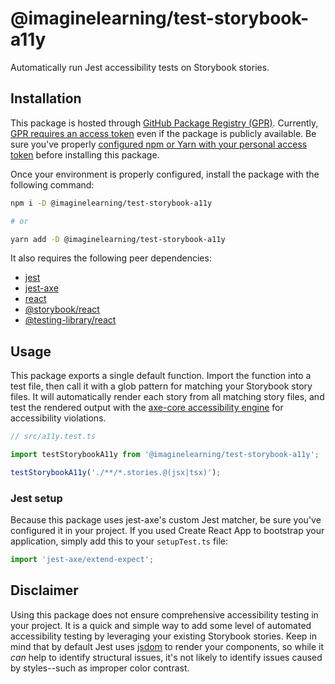# @imaginelearning/test-storybook-a11y

Automatically run Jest accessibility tests on Storybook stories.

## Installation

This package is hosted through [GitHub Package Registry (GPR)](https://github.com/features/packages).
Currently, [GPR requires an access token](https://github.community/t/download-from-github-package-registry-without-authentication/14407) even if the package is publicly available.
Be sure you've properly [configured npm or Yarn with your personal access token](https://docs.github.com/en/packages/using-github-packages-with-your-projects-ecosystem/configuring-npm-for-use-with-github-packages) before installing this package.

Once your environment is properly configured, install the package with the following command:

```bash
npm i -D @imaginelearning/test-storybook-a11y

# or

yarn add -D @imaginelearning/test-storybook-a11y
```

It also requires the following peer dependencies:

- [jest](https://github.com/facebook/jest)
- [jest-axe](https://github.com/nickcolley/jest-axe)
- [react](https://github.com/facebook/react/)
- [@storybook/react](https://github.com/storybookjs/storybook/tree/master/app/react)
- [@testing-library/react](https://github.com/testing-library/react-testing-library)

## Usage

This package exports a single default function. Import the function into a test file, then call it with a glob pattern for matching your Storybook story files.
It will automatically render each story from all matching story files, and test the rendered output with the [axe-core accessibility engine](https://github.com/dequelabs/axe-core) for accessibility violations.

```ts
// src/a11y.test.ts

import testStorybookA11y from '@imaginelearning/test-storybook-a11y';

testStorybookA11y('./**/*.stories.@(jsx|tsx)');
```

### Jest setup

Because this package uses jest-axe's custom Jest matcher, be sure you've configured it in your project.
If you used Create React App to bootstrap your application, simply add this to your `setupTest.ts` file:

```ts
import 'jest-axe/extend-expect';
```

## Disclaimer

Using this package does not ensure comprehensive accessibility testing in your project.
It is a quick and simple way to add some level of automated accessibility testing by leveraging your existing Storybook stories.
Keep in mind that by default Jest uses [jsdom](https://github.com/jsdom/jsdom) to render your components, so while it _can_ help to identify structural issues, it's not likely to identify issues caused by styles--such as improper color contrast.
